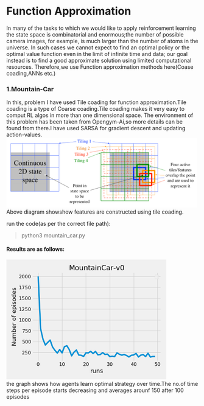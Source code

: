 # Function Approximation

In many of the tasks to which we would like to apply reinforcement learning the state space is combinatorial and enormous;the number of possible camera images, for example, is much larger than the number of
atoms in the universe. In such cases we cannot expect to find an optimal policy or the optimal value function even in the limit of infinite time and data; our goal instead is to
find a good approximate solution using limited computational resources. Therefore,we use Function approximation methods here(Coase coading,ANNs etc.)</br>

### 1.Mountain-Car

In this, problem I have used Tile coading for function approximation.Tile coading is a type of Coarse coading.Tile coading makes it very easy to comput RL algos in more than one dimensional space.
The environment of this problem has been taken from Opengym-Ai,so more details can be found from there.I have used SARSA for gradient descent and updating action-values.
</br>
<img src="result_images/tile_fig1.png" alt="" width="500"/>
</br>
Above diagram showshow features are constructed using tile coading.

run the code(as per the correct file path):
>python3 mountain_car.py

#### Results are as follows: 

<img src="result_images/Figure_1.png" alt="" width="420"/>
</br>
the graph shows how agents learn optimal strategy over time.The no.of time steps per episode starts decreasing and averages arounf 150 after 100 episodes

